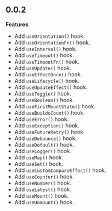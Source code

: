 ## 0.0.2

**Features**
- Add `useOrientation()` hook.
- Add `useOrientationFn()` hook.
- Add `useInterval()` hook.
- Add `useTimeout()` hook.
- Add `useTimeoutFn()` hook.
- Add `useUpdate()` hook.
- Add `useEffectOnce()` hook.
- Add `useLifecycle()` hook.
- Add `useUpdateEffect()` hook.
- Add `useToggle()` hook.
- Add `useBoolean()` hook.
- Add `useFirstMountState()` hook.
- Add `useBuildsCount()` hook.
- Add `useError()` hook.
- Add `useException()` hook.
- Add `useFutureRetry()` hook.
- Add `useDebounce()` hook.
- Add `useDefault()` hook.
- Add `useLogger()` hook.
- Add `useMap()` hook.
- Add `useSet()` hook.
- Add `useCustomCompareEffect()` hook.
- Add `useCounter()` hook.
- Add `useNumber()` hook.
- Add `useLatest()` hook.
- Add `useMount()` hook.
- Add `useUnmount()` hook.
